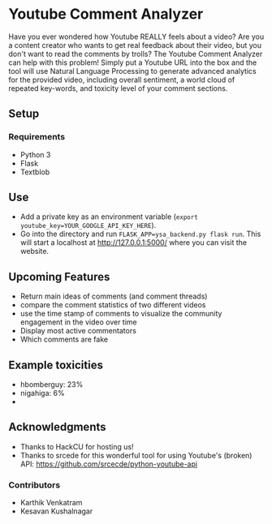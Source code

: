 # Youtube Comment Analyzer

Have you ever wondered how Youtube REALLY feels about a video? Are you a content creator who wants to get real feedback about their video, but you don't want to read the comments by trolls? The Youtube Comment Analyzer can help with this problem! Simply put a Youtube URL into the box and the tool will use Natural Language Processing to generate advanced analytics for the provided video, including overall sentiment, a world cloud of repeated key-words, and toxicity level of your comment sections.

## Setup

### Requirements

* Python 3
* Flask
* Textblob

## Use

* Add a private key as an environment variable (`export youtube_key=YOUR_GOOGLE_API_KEY_HERE`).
* Go into the directory and run `FLASK_APP=ysa_backend.py flask run`. This will start a localhost at http://127.0.0.1:5000/ where you can visit the website.

## Upcoming Features
* Return main ideas of comments (and comment threads)
* compare the comment statistics of two different videos
* use the time stamp of comments to visualize the community engagement in the video over time
* Display most active commentators
* Which comments are fake

## Example toxicities
* hbomberguy: 23%
* nigahiga: 6%
* 

## Acknowledgments

* Thanks to HackCU for hosting us!
* Thanks to srcede for this wonderful tool for using Youtube's (broken) API: https://github.com/srcecde/python-youtube-api

### Contributors

* Karthik Venkatram
* Kesavan Kushalnagar
